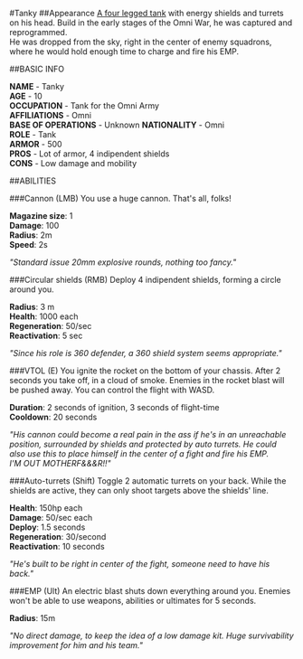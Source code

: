 #Tanky
##Appearance
[A four legged tank](http://imgur.com/a/0gVwJ) with energy shields and turrets on his head. Build in the early stages of the Omni War, he was captured and reprogrammed.  
He was dropped from the sky, right in the center of enemy squadrons, where he would hold enough time to charge and fire his EMP.

##BASIC INFO

**NAME** - Tanky  
**AGE** - 10  
**OCCUPATION** - Tank for the Omni Army  
**AFFILIATIONS** - Omni  
**BASE OF OPERATIONS** - Unknown
**NATIONALITY** - Omni  
**ROLE** - Tank  
**ARMOR** - 500  
**PROS** - Lot of armor, 4 indipendent shields  
**CONS** - Low damage and mobility

##ABILITIES

###Cannon (LMB)
You use a huge cannon. That's all, folks!

**Magazine size**: 1  
**Damage**: 100  
**Radius**: 2m   
**Speed**: 2s

*"Standard issue 20mm explosive rounds, nothing too fancy."*

###Circular shields (RMB)
Deploy 4 indipendent shields, forming a circle around you.  

**Radius**: 3 m  
**Health**: 1000 each  
**Regeneration**: 50/sec  
**Reactivation**: 5 sec

*"Since his role is 360 defender, a 360 shield system seems appropriate."*

###VTOL (E)
You ignite the rocket on the bottom of your chassis. After 2 seconds you take off, in a cloud of smoke. Enemies in the rocket blast will be pushed away. You can control the flight with WASD.

**Duration**: 2 seconds of ignition, 3 seconds of flight-time  
**Cooldown**: 20 seconds  
 
*"His cannon could become a real pain in the ass if he's in an unreachable position, surrounded by shields and protected by auto turrets. He could also use this to place himself in the center of a fight and fire his EMP.  
I'M OUT MOTHERF&&&R!!"*

###Auto-turrets (Shift)
Toggle 2 automatic turrets on your back. While the shields are active, they can only shoot targets above the shields' line. 

**Health**: 150hp each  
**Damage**: 50/sec each  
**Deploy**: 1.5 seconds  
**Regeneration**: 30/second  
**Reactivation**: 10 seconds

*"He's built to be right in center of the fight, someone need to have his back."*

###EMP (Ult)
An electric blast shuts down everything around you. Enemies won't be able to use weapons, abilities or ultimates for 5 seconds.

**Radius**: 15m

*"No direct damage, to keep the idea of a low damage kit. Huge survivability improvement for him and his team."* 
